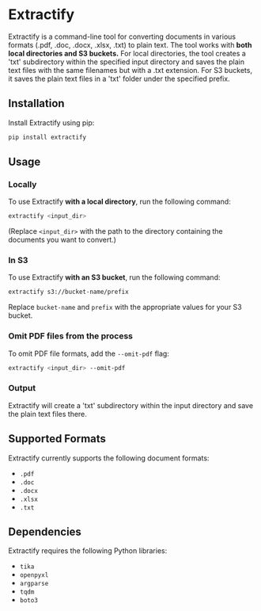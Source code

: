 # Extractify

Extractify is a command-line tool for converting documents in various formats (.pdf, .doc, .docx, .xlsx, .txt) to plain text. The tool works with **both local directories and S3 buckets.** For local directories, the tool creates a 'txt' subdirectory within the specified input directory and saves the plain text files with the same filenames but with a .txt extension. For S3 buckets, it saves the plain text files in a 'txt' folder under the specified prefix.

## Installation

Install Extractify using pip:

```bash
pip install extractify
```

## Usage

### Locally
To use Extractify **with a local directory**, run the following command:

```bash
extractify <input_dir>
```

(Replace `<input_dir>` with the path to the directory containing the documents you want to convert.)

### In S3
To use Extractify **with an S3 bucket**, run the following command:

```bash
extractify s3://bucket-name/prefix
```

Replace `bucket-name` and `prefix` with the appropriate values for your S3 bucket.

### Omit PDF files from the process
To omit PDF file formats, add the `--omit-pdf` flag:

```bash
extractify <input_dir> --omit-pdf
```

### Output
Extractify will create a 'txt' subdirectory within the input directory and save the plain text files there.

## Supported Formats
Extractify currently supports the following document formats:

  - `.pdf`
  - `.doc`
  - `.docx`
  - `.xlsx`
  - `.txt`

## Dependencies
Extractify requires the following Python libraries:


  - `tika`
  - `openpyxl`
  - `argparse`
  - `tqdm`
  - `boto3`
